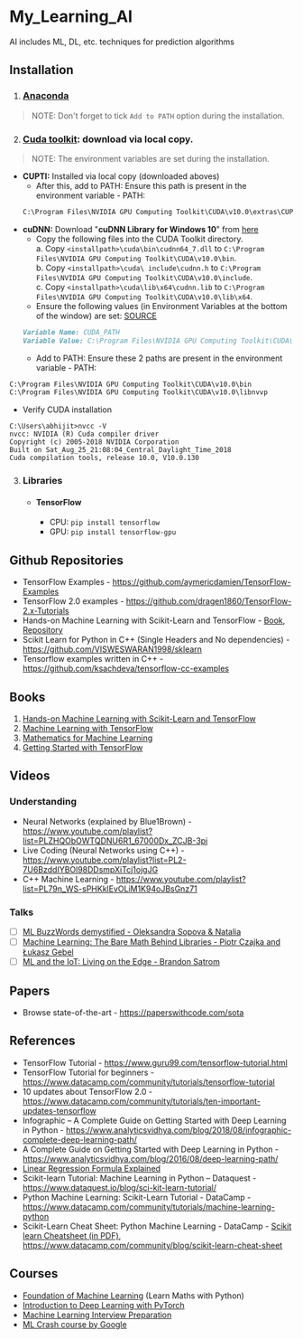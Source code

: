 # My_Learning_AI
AI includes ML, DL, etc. techniques for prediction algorithms

## Installation
1. ### [Anaconda](https://www.anaconda.com/distribution/#download-section)
> NOTE: Don't forget to tick `Add to PATH` option during the installation.
2. ### [Cuda toolkit](https://developer.nvidia.com/cuda-10.0-download-archive?target_os=Windows&target_arch=x86_64&target_version=10&target_type=exelocal): download via local copy. 
> NOTE: The environment variables are set during the installation.

* __CUPTI:__ Installed via local copy (downloaded aboves)
	+ After this, add to PATH:
	Ensure this path is present in the environment variable - PATH:
	```md
	C:\Program Files\NVIDIA GPU Computing Toolkit\CUDA\v10.0\extras\CUPTI\libx64
	```
* __cuDNN:__ Download "__cuDNN Library for Windows 10__" from [here](https://developer.nvidia.com/rdp/cudnn-download)
	+ Copy the following files into the CUDA Toolkit directory. <br/>
		a. Copy `<installpath>\cuda\bin\cudnn64_7.dll` to `C:\Program Files\NVIDIA GPU Computing Toolkit\CUDA\v10.0\bin`.<br/>
		b. Copy `<installpath>\cuda\ include\cudnn.h` to `C:\Program Files\NVIDIA GPU Computing Toolkit\CUDA\v10.0\include`.<br/>
		c. Copy `<installpath>\cuda\lib\x64\cudnn.lib` to `C:\Program Files\NVIDIA GPU Computing Toolkit\CUDA\v10.0\lib\x64`.<br/>
	+ Ensure the following values (in Environment Variables at the bottom of the window) are set: [SOURCE](https://docs.nvidia.com/deeplearning/sdk/cudnn-install/index.html#installwindows)
	```md
	Variable Name: CUDA_PATH 
	Variable Value: C:\Program Files\NVIDIA GPU Computing Toolkit\CUDA\v10.0		
	```		
	+ Add to PATH:
Ensure these 2 paths are present in the environment variable - PATH:
```md
C:\Program Files\NVIDIA GPU Computing Toolkit\CUDA\v10.0\bin
C:\Program Files\NVIDIA GPU Computing Toolkit\CUDA\v10.0\libnvvp
```
* Verify CUDA installation
```console
C:\Users\abhijit>nvcc -V
nvcc: NVIDIA (R) Cuda compiler driver
Copyright (c) 2005-2018 NVIDIA Corporation
Built on Sat_Aug_25_21:08:04_Central_Daylight_Time_2018
Cuda compilation tools, release 10.0, V10.0.130
```

3. ### Libraries 
	* #### TensorFlow
		- CPU: `pip install tensorflow`
		- GPU: `pip install tensorflow-gpu`

## Github Repositories
* TensorFlow Examples - https://github.com/aymericdamien/TensorFlow-Examples
* TensorFlow 2.0 examples - https://github.com/dragen1860/TensorFlow-2.x-Tutorials
* Hands-on Machine Learning with Scikit-Learn and TensorFlow - [Book](https://github.com/abhi3700/My_Learning_AI/blob/master/books/Hands%20On%20Machine%20Learning%20with%20Scikit%20Learn%20and%20TensorFlow.pdf), [Repository](https://github.com/ageron/handson-ml)
* Scikit Learn for Python in C++ (Single Headers and No dependencies) - https://github.com/VISWESWARAN1998/sklearn
* Tensorflow examples written in C++ - https://github.com/ksachdeva/tensorflow-cc-examples

## Books
1. [Hands-on Machine Learning with Scikit-Learn and TensorFlow](https://github.com/abhi3700/My_Learning_AI/blob/master/books/Hands%20On%20Machine%20Learning%20with%20Scikit%20Learn%20and%20TensorFlow.pdf)
2. [Machine Learning with TensorFlow](https://github.com/abhi3700/My_Learning_AI/blob/master/books/Machine%20Learning%20with%20TensorFlow.pdf)
3. [Mathematics for Machine Learning](https://github.com/abhi3700/My_Learning_AI/blob/master/books/Mathematics%20For%20Machine%20Learning.pdf)
4. [Getting Started with TensorFlow](https://github.com/abhi3700/My_Learning_AI/blob/master/books/Getting%20Started%20with%20TensorFlow.pdf)

## Videos
### Understanding
* Neural Networks (explained by Blue1Brown) - https://www.youtube.com/playlist?list=PLZHQObOWTQDNU6R1_67000Dx_ZCJB-3pi
* Live Coding (Neural Networks using C++) - https://www.youtube.com/playlist?list=PL2-7U6BzddIYBOl98DDsmpXiTcj1ojgJG
* C++ Machine Learning - https://www.youtube.com/playlist?list=PL79n_WS-sPHKklEvOLiM1K94oJBsGnz71

### Talks
* [ ] [ML BuzzWords demystified - Oleksandra Sopova & Natalia](https://youtu.be/4pGhvcVz1Xg)
* [ ] [Machine Learning: The Bare Math Behind Libraries - Piotr Czajka and Łukasz Gebel](https://youtu.be/yoP2uNYFGSw)
* [ ] [ML and the IoT: Living on the Edge - Brandon Satrom](https://youtu.be/5SYjR2D4p0c)

## Papers
* Browse state-of-the-art - https://paperswithcode.com/sota



## References
* TensorFlow Tutorial - https://www.guru99.com/tensorflow-tutorial.html
* TensorFlow Tutorial for beginners - https://www.datacamp.com/community/tutorials/tensorflow-tutorial
* 10 updates about TensorFlow 2.0 - https://www.datacamp.com/community/tutorials/ten-important-updates-tensorflow
* Infographic – A Complete Guide on Getting Started with Deep Learning in Python - https://www.analyticsvidhya.com/blog/2018/08/infographic-complete-deep-learning-path/
* A Complete Guide on Getting Started with Deep Learning in Python - https://www.analyticsvidhya.com/blog/2016/08/deep-learning-path/
* [Linear Regression Formula Explained](https://hackerstreak.com/linear-regression-formula/)
* Scikit-learn Tutorial: Machine Learning in Python – Dataquest - https://www.dataquest.io/blog/sci-kit-learn-tutorial/
* Python Machine Learning: Scikit-Learn Tutorial - DataCamp - https://www.datacamp.com/community/tutorials/machine-learning-python
* Scikit-Learn Cheat Sheet: Python Machine Learning - DataCamp - [Scikit learn Cheatsheet (in PDF)]("./docs/Scikit_Learn_Cheat_Sheet_Python.pdf"), https://www.datacamp.com/community/blog/scikit-learn-cheat-sheet

## Courses
* [Foundation of Machine Learning](https://bloomberg.github.io/foml/#home) (Learn Maths with Python)
* [Introduction to Deep Learning with PyTorch](https://classroom.udacity.com/courses/ud188)
* [Machine Learning Interview Preparation](https://classroom.udacity.com/courses/ud1001/)
* [ML Crash course by Google](https://developers.google.com/machine-learning/crash-course/)

